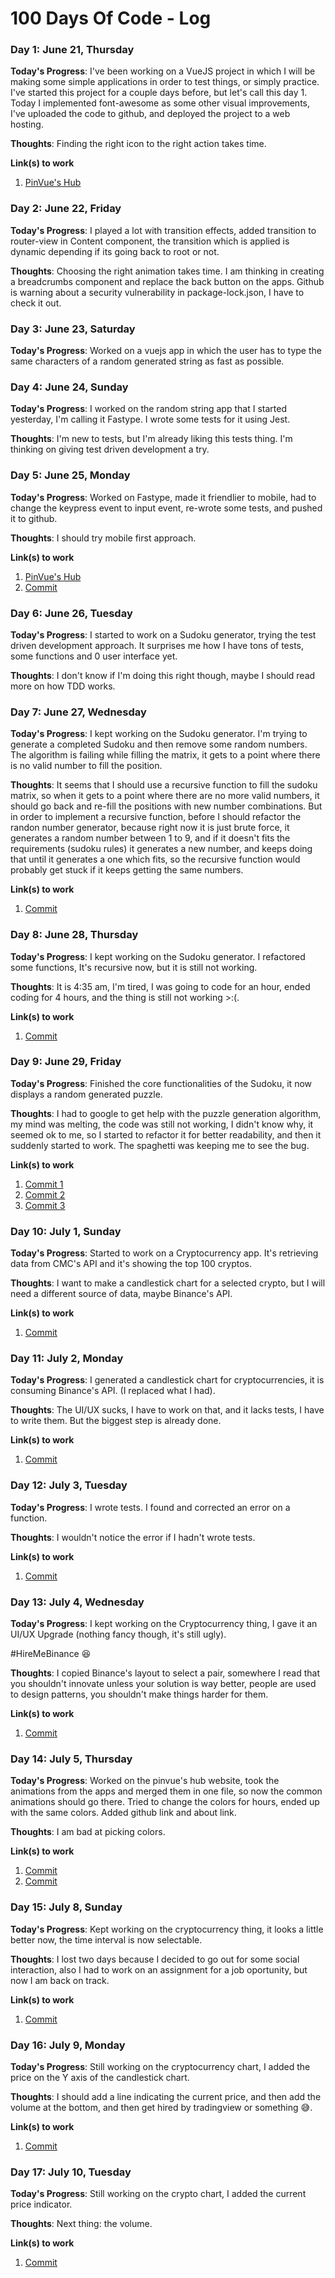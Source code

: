 # 100 Days Of Code - Log

### Day 1: June 21, Thursday

**Today's Progress**: I've been working on a VueJS project in which I will be making some simple applications in order to test things, or simply practice. I've started this project for a couple days before, but let's call this day 1. Today I implemented font-awesome as some other visual improvements, I've uploaded the code to github, and deployed the project to a web hosting.

**Thoughts**: Finding the right icon to the right action takes time.

**Link(s) to work**
1. [PinVue's Hub](http://pinguino.sonet.cl/pinvues-hub/)

### Day 2: June 22, Friday

**Today's Progress**: I played a lot with transition effects, added transition to router-view in Content component, the transition which is applied is dynamic depending if its going back to root or not.

**Thoughts**: Choosing the right animation takes time.
I am thinking in creating a breadcrumbs component and replace the back button on the apps.
Github is warning about a security vulnerability in package-lock.json, I have to check it out.

### Day 3: June 23, Saturday

**Today's Progress**: Worked on a vuejs app in which the user has to type the same characters of a random generated string as fast as possible.

### Day 4: June 24, Sunday

**Today's Progress**: I worked on the random string app that I started yesterday, I'm calling it Fastype. I wrote some tests for it using Jest.

**Thoughts**: I'm new to tests, but I'm already liking this tests thing. I'm thinking on giving test driven development a try.

### Day 5: June 25, Monday

**Today's Progress**: Worked on Fastype, made it friendlier to mobile, had to change the keypress event to input event, re-wrote some tests, and pushed it to github.

**Thoughts**: I should try mobile first approach.

**Link(s) to work**
1. [PinVue's Hub](http://pinguino.sonet.cl/pinvues-hub/#/apps/fastype)
2. [Commit](https://github.com/pinguinosod/pinvues-hub/commit/f77b7607a9c35ba76d00dd32706be1815ff8d66c)

### Day 6: June 26, Tuesday

**Today's Progress**: I started to work on a Sudoku generator, trying the test driven development approach. It surprises me how I have tons of tests, some functions and 0 user interface yet.

**Thoughts**: I don't know if I'm doing this right though, maybe I should read more on how TDD works.

### Day 7: June 27, Wednesday

**Today's Progress**: I kept working on the Sudoku generator. I'm trying to generate a completed Sudoku and then remove some random numbers. The algorithm is failing while filling the matrix, it gets to a point where there is no valid number to fill the position.

**Thoughts**: It seems that I should use a recursive function to fill the sudoku matrix, so when it gets to a point where there are no more valid numbers, it should go back and re-fill the positions with new number combinations. But in order to implement a recursive function, before I should refactor the randon number generator, because right now it is just brute force, it generates a random number between 1 to 9, and if it doesn't fits the requirements (sudoku rules) it generates a new number, and keeps doing that until it generates a one which fits, so the recursive function would probably get stuck if it keeps getting the same numbers.

**Link(s) to work**
1. [Commit](https://github.com/pinguinosod/pinvues-hub/commit/1e6634655ff504f669a893c9d4de6859495f6647)

### Day 8: June 28, Thursday

**Today's Progress**: I kept working on the Sudoku generator. I refactored some functions, It's recursive now, but it is still not working.

**Thoughts**: It is 4:35 am, I'm tired, I was going to code for an hour, ended coding for 4 hours, and the thing is still not working >:(.

**Link(s) to work**
1. [Commit](https://github.com/pinguinosod/pinvues-hub/commit/e5026299ccf6a071419b69c681611e78a67ea6af)

### Day 9: June 29, Friday

**Today's Progress**: Finished the core functionalities of the Sudoku, it now displays a random generated puzzle.

**Thoughts**: I had to google to get help with the puzzle generation algorithm, my mind was melting, the code was still not working, I didn't know why, it seemed ok to me, so I started to refactor it for better readability, and then it suddenly started to work. The spaghetti was keeping me to see the bug.

**Link(s) to work**
1. [Commit 1](https://github.com/pinguinosod/pinvues-hub/commit/11f2b4b1f8d5a10d108e99c78f9ffa3f351a1080)
2. [Commit 2](https://github.com/pinguinosod/pinvues-hub/commit/f9ffc8b65d9d59503ae35cf4852f1a4e93e949bf)
3. [Commit 3](https://github.com/pinguinosod/pinvues-hub/commit/74d9f760bf2f52dc15cd89f0c84510aa091f417e)

### Day 10: July 1, Sunday

**Today's Progress**: Started to work on a Cryptocurrency app. It's retrieving data from CMC's API and it's showing the top 100 cryptos.

**Thoughts**: I want to make a candlestick chart for a selected crypto, but I will need a different source of data, maybe Binance's API.

**Link(s) to work**
1. [Commit](https://github.com/pinguinosod/pinvues-hub/commit/2d0ca4348560c40decea7cbbd51a8a40fa7cf3c6)

### Day 11: July 2, Monday

**Today's Progress**: I generated a candlestick chart for cryptocurrencies, it is consuming Binance's API. (I replaced what I had).

**Thoughts**: The UI/UX sucks, I have to work on that, and it lacks tests, I have to write them. But the biggest step is already done.

**Link(s) to work**
1. [Commit](https://github.com/pinguinosod/pinvues-hub/commit/efa2e3c145f1d09f278cf5fcc0c3fad75eec576c)

### Day 12: July 3, Tuesday

**Today's Progress**: I wrote tests. I found and corrected an error on a function.

**Thoughts**: I wouldn't notice the error if I hadn't wrote tests.

**Link(s) to work**
1. [Commit](https://github.com/pinguinosod/pinvues-hub/commit/6112b98321968690209f7621a1012eda6a382d01)

### Day 13: July 4, Wednesday

**Today's Progress**: I kept working on the Cryptocurrency thing, I gave it an UI/UX Upgrade (nothing fancy though, it's still ugly).

#HireMeBinance 😆

**Thoughts**: I copied Binance's layout to select a pair, somewhere I read that you shouldn't innovate unless your solution is way better, people are used to design patterns, you shouldn't make things harder for them.

**Link(s) to work**
1. [Commit](https://github.com/pinguinosod/pinvues-hub/commit/a54485b07e772f391dd14aef8b4c2b4f26c534c3)

### Day 14: July 5, Thursday

**Today's Progress**: Worked on the pinvue's hub website, took the animations from the apps and merged them in one file, so now the common animations should go there. Tried to change the colors for hours, ended up with the same colors. Added github link and about link.

**Thoughts**: I am bad at picking colors.

**Link(s) to work**
1. [Commit](https://github.com/pinguinosod/pinvues-hub/commit/cdf38ae21a70f571f78b467880c5f7c5ee45ba02)
2. [Commit](https://github.com/pinguinosod/pinvues-hub/commit/c0c78527f80298c245fe7092f4027db693d1374b)

### Day 15: July 8, Sunday

**Today's Progress**: Kept working on the cryptocurrency thing, it looks a little better now, the time interval is now selectable.

**Thoughts**: I lost two days because I decided to go out for some social interaction, also I had to work on an assignment for a job oportunity, but now I am back on track.

**Link(s) to work**
1. [Commit](https://github.com/pinguinosod/pinvues-hub/commit/4a57be67275989149ccd3f59e4ab46b32780f3f0)

### Day 16: July 9, Monday

**Today's Progress**: Still working on the cryptocurrency chart, I added the price on the Y axis of the candlestick chart.

**Thoughts**: I should add a line indicating the current price, and then add the volume at the bottom, and then get hired by tradingview or something 😅.

**Link(s) to work**
1. [Commit](https://github.com/pinguinosod/pinvues-hub/commit/55b70e643706ecf0f0d79f937cc205874911a557)

### Day 17: July 10, Tuesday

**Today's Progress**: Still working on the crypto chart, I added the current price indicator.

**Thoughts**: Next thing: the volume.

**Link(s) to work**
1. [Commit](https://github.com/pinguinosod/pinvues-hub/commit/ebaf7c618abff7c8959718171d0249b99f3c44f5)


